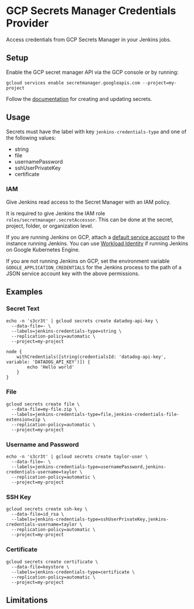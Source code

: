 # GCP Secrets Manager Credentials Provider

Access credentials from GCP Secrets Manager in your Jenkins jobs.

## Setup

Enable the GCP secret manager API via the GCP console or by running:

```shell script
gcloud services enable secretmanager.googleapis.com --project=my-project
```

Follow the [documentation](https://cloud.google.com/secret-manager/docs/creating-and-accessing-secrets#secretmanager-create-secret-cli) for 
creating and updating secrets.

## Usage

Secrets must have the label with key `jenkins-credentials-type` and one of the following values:

* string
* file
* usernamePassword
* sshUserPrivateKey
* certificate

### IAM

Give Jenkins read access to the Secret Manager with an IAM policy.

It is required to give Jenkins the IAM role `roles/secretmanager.secretAccessor`. This can be done at the secret, project, 
folder, or organization level.

If you are running Jenkins on GCP, attach a [default service account](https://cloud.google.com/iam/docs/service-accounts#default)
to the instance running Jenkins. You can use [Workload Identity](https://cloud.google.com/kubernetes-engine/docs/how-to/workload-identity) 
if running Jenkins on Google Kubernetes Engine.

If you are not running Jenkins on GCP, set the environment variable `GOOGLE_APPLICATION_CREDENTIALS` for the Jenkins process
to the path of a JSON service account key with the above permissions.


## Examples

### Secret Text

```shell script
echo -n 's3cr3t' | gcloud secrets create datadog-api-key \
  --data-file=- \
  --labels=jenkins-credentials-type=string \
  --replication-policy=automatic \
  --project=my-project
```

```
node {
    withCredentials([string(credentialsId: 'datadog-api-key', variable: 'DATADOG_API_KEY')]) {
        echo 'Hello world'
    }
}
```

### File

```shell script
gcloud secrets create file \
  --data-file=my-file.zip \
  --labels=jenkins-credentials-type=file,jenkins-credentials-file-extension=zip \
  --replication-policy=automatic \
  --project=my-project
```

### Username and Password

```shell script
echo -n 's3cr3t' | gcloud secrets create taylor-user \
  --data-file=- \
  --labels=jenkins-credentials-type=usernamePassword,jenkins-credentials-username=taylor \
  --replication-policy=automatic \
  --project=my-project
```

### SSH Key

```shell script
gcloud secrets create ssh-key \
  --data-file=id_rsa \
  --labels=jenkins-credentials-type=sshUserPrivateKey,jenkins-credentials-username=taylor \
  --replication-policy=automatic \
  --project=my-project
```

### Certificate

```shell script
gcloud secrets create certificate \
  --data-file=keystore \
  --labels=jenkins-credentials-type=certificate \
  --replication-policy=automatic \
  --project=my-project
```

## Limitations